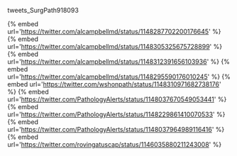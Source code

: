 tweets_SurgPath918093

{% embed url='https://twitter.com/alcampbellmd/status/1148287702200176645' %}
{% embed url='https://twitter.com/alcampbellmd/status/1148305325675728899' %}
{% embed url='https://twitter.com/alcampbellmd/status/1148312391656103936' %}
{% embed url='https://twitter.com/alcampbellmd/status/1148295590176010245' %}
{% embed url='https://twitter.com/wshonpath/status/1148310971682738176' %}
{% embed url='https://twitter.com/PathologyAlerts/status/1148037670549053441' %}
{% embed url='https://twitter.com/PathologyAlerts/status/1148229861410070533' %}
{% embed url='https://twitter.com/PathologyAlerts/status/1148037964989116416' %}
{% embed url='https://twitter.com/rovingatuscap/status/1146035880211243008' %}
